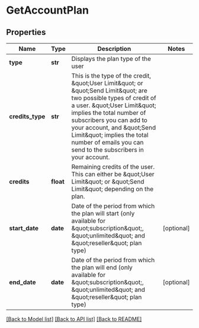 # GetAccountPlan

## Properties
Name | Type | Description | Notes
------------ | ------------- | ------------- | -------------
**type** | **str** | Displays the plan type of the user | 
**credits_type** | **str** | This is the type of the credit, \&quot;User Limit\&quot; or \&quot;Send Limit\&quot; are two possible types of credit of a user. \&quot;User Limit\&quot; implies the total number of subscribers you can add to your account, and \&quot;Send Limit\&quot; implies the total number of emails you can send to the subscribers in your account. | 
**credits** | **float** | Remaining credits of the user. This can either be \&quot;User Limit\&quot; or \&quot;Send Limit\&quot; depending on the plan. | 
**start_date** | **date** | Date of the period from which the plan will start (only available for \&quot;subscription\&quot;, \&quot;unlimited\&quot; and \&quot;reseller\&quot; plan type) | [optional] 
**end_date** | **date** | Date of the period from which the plan will end (only available for \&quot;subscription\&quot;, \&quot;unlimited\&quot; and \&quot;reseller\&quot; plan type) | [optional] 

[[Back to Model list]](../README.md#documentation-for-models) [[Back to API list]](../README.md#documentation-for-api-endpoints) [[Back to README]](../README.md)


